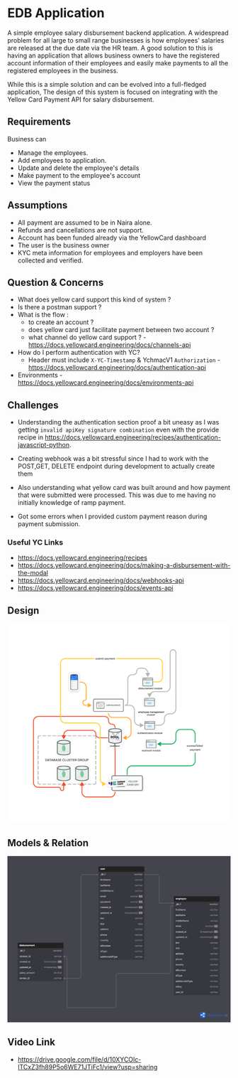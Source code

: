 # EDB Application
A simple employee salary disbursement backend application. A widespread problem for all large to small range businesses is how employees' salaries are released at the due date via the HR team. A good solution to this is having an application that allows business owners to have the registered account information of their employees and easily make payments to all the registered employees in the business.

While this is a simple solution and can be evolved into a full-fledged application,  The design of this system is focused on integrating with the Yellow Card Payment API for salary disbursement.

## Requirements
Business can 
-   Manage the employees.
-   Add employees to application.
-   Update and delete the employee's details
-   Make payment to the employee's account
-   View the payment status

## Assumptions
-  All  payment  are assumed to be in Naira alone.
-  Refunds and cancellations are not support.
-  Account has been funded already via the YellowCard dashboard 
-  The user is the business owner
-  KYC meta information for employees and employers have been collected and verified.

## Question & Concerns
-   What does yellow card support this kind of system ?
-   Is there a postman support ?
-   What is the flow :
	-  to create an account ?
	-  does  yellow card just  facilitate payment between two account ?
	-  what channel do yellow card support ? - https://docs.yellowcard.engineering/docs/channels-api
-  How do I perform authentication with YC?
	- Header must include `X-YC-Timestamp` & YchmacV1 `Authorization`  - https://docs.yellowcard.engineering/docs/authentication-api
-  Environments  -  https://docs.yellowcard.engineering/docs/environments-api

## Challenges
- Understanding the authentication section proof a bit uneasy as I was getting  `invalid apiKey signature combination` even with the provide recipe in https://docs.yellowcard.engineering/recipes/authentication-javascript-python.

- Creating webhook was a bit stressful since I had to work with the POST,GET, DELETE endpoint during development to actually create them

- Also understanding what yellow card was built around and how payment that were submitted were processed. 
This was due to me having no initially knowledge of ramp payment.

- Got some errors when I provided custom payment reason during payment  submission.



### Useful YC Links
-  https://docs.yellowcard.engineering/recipes
-  https://docs.yellowcard.engineering/docs/making-a-disbursement-with-the-modal 
-  https://docs.yellowcard.engineering/docs/webhooks-api
-  https://docs.yellowcard.engineering/docs/events-api
	

## Design

![system design](./assets/architeture.jpg)

## Models & Relation

![db-diagram](./assets/db.png)

## Video Link
- https://drive.google.com/file/d/10XYCOlc-lTCxZ3fh89P5o6WE71JTiFc1/view?usp=sharing